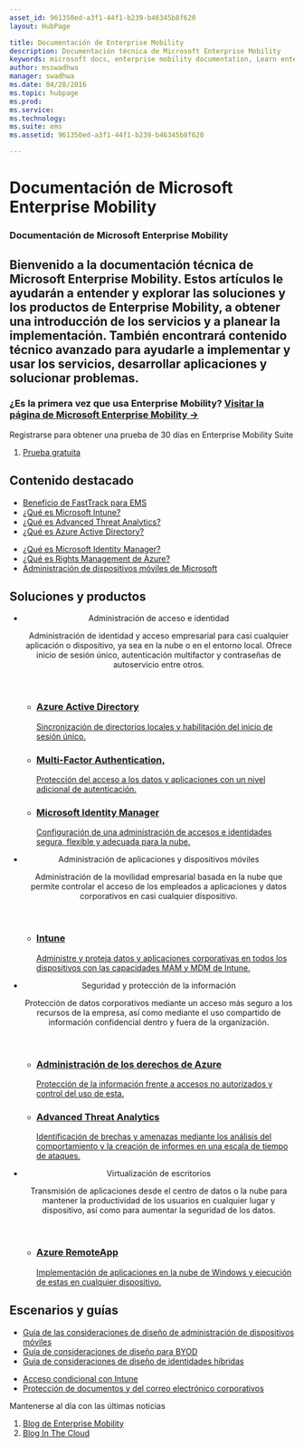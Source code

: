 ```yaml
---
asset_id: 961350ed-a3f1-44f1-b239-b46345b8f620
layout: HubPage

title: Documentación de Enterprise Mobility  
description: Documentación técnica de Microsoft Enterprise Mobility  
keywords: microsoft docs, enterprise mobility documentation, Learn enterprise mobility, enterprise mobility guide, enterprise mobility technical documentation  
author: msswadhwa  
manager: swadhwa  
ms.date: 04/28/2016  
ms.topic: hubpage  
ms.prod:   
ms.service:   
ms.technology:   
ms.suite: ems  
ms.assetid: 961350ed-a3f1-44f1-b239-b46345b8f620  

---
```

# Documentación de Microsoft Enterprise Mobility
<article id="main">
    <section id="hero-content" class="graph">
        <h1>Documentación de Microsoft Enterprise Mobility</h1>
        <h2>Bienvenido a la documentación técnica de Microsoft Enterprise Mobility. Estos artículos le ayudarán a entender y explorar las soluciones y los productos de Enterprise Mobility, a obtener una introducción de los servicios y a planear la implementación. También encontrará contenido técnico avanzado para ayudarle a implementar y usar los servicios, desarrollar aplicaciones y solucionar problemas.</h2>
        <h3>¿Es la primera vez que usa Enterprise Mobility? <a href="http://go.microsoft.com/fwlink/?LinkId=816837" target="_blank">Visitar la página de Microsoft Enterprise Mobility &rarr;</a></h3>
    </section>
    <aside class="alert section-border">
        <p>Registrarse para obtener una prueba de 30 días en Enterprise Mobility Suite</p>
        <ol class="action-list">
        <li><a href="http://go.microsoft.com/fwlink/?LinkId=816834" target="_blank" class="button-bordered button-translucent">Prueba gratuita</a></li>
        </ol>
    </aside>
    <section id="featured" class="container">
        <h2 class="section-heading"><span class="icon icon-lightbulb-checked"></span> Contenido destacado</h2>
        <div class="features row">
            <ul class="column-half">
                <li><a href="/enterprise-mobility/solutions/fasttrack-center-benefit-for-enterprise-mobility-suite-ems">Beneficio de FastTrack para EMS</a></li>
                <li><a href="/intune/understand-explore/introduction-to-microsoft-intune">¿Qué es Microsoft Intune?</a></li>
                <li><a href="/advanced-threat-analytics/understand-explore/what-is-ata">¿Qué es Advanced Threat Analytics?</a></li>
                <li><a href="/active-directory/active-directory-whatis">¿Qué es Azure Active Directory?</a></li>
            </ul>
            <ul class="column-half">
                <li><a href="/microsoft-identity-manager/understand-explore/microsoft-identity-manager-2016">¿Qué es Microsoft Identity Manager?</a></li>
                <li><a href="/rights-management/understand-explore/what-is-azure-rms">¿Qué es Rights Management de Azure?</a></li>
                <li><a href="https://www.microsoft.com/itshowcase/Article/Content/588/Mobile-device-management-at-Microsoft" target="_blank">Administración de dispositivos móviles de Microsoft</a></li>
            </ul>
        </div>
    </section>
    <div id="journeys">
        <section class="container">
            <h2 class="section-heading"><span class="icon icon-inheritance"></span> Soluciones y productos</h2>
            <ul class="journeys-list">
                <li class="journey-step">
                    <header class="journey-step-header row">
                            <div class="title column-third">
                                <span class="icon icon-connect"></span>
                                <p>Administración de acceso e identidad</p>
                            </div>
                            <p class="description column-two-thirds">Administración de identidad y acceso empresarial para casi cualquier aplicación o dispositivo, ya sea en la nube o en el entorno local. Ofrece inicio de sesión único, autenticación multifactor y contraseñas de autoservicio entre otros.
                            </p>
                    </header>
                    <section class="journey-step-elements content">
                        <ul class="row">
                            <li class="column column-third">
                                <a href="/active-directory/">
                                <h3>Azure Active Directory</h3>
                                <p>Sincronización de directorios locales y habilitación del inicio de sesión único.</p>
                                </a>
                            </li>
                            <li class="column column-third">
                                <a href="/multi-factor-authentication/">
                                <h3>Multi-Factor Authentication,</h3>
                                <p>Protección del acceso a los datos y aplicaciones con un nivel adicional de autenticación.</p>
                                </a>
                            </li>
                            <li class="column column-third">
                                <a href="/microsoft-identity-manager/">
                                <h3>Microsoft Identity Manager</h3>
                                <p>Configuración de una administración de accesos e identidades segura, flexible y adecuada para la nube.</p>
                                </a>
                            </li>
                        </ul>
                    </section>
                </li>
                <li class="journey-step">
                    <header class="journey-step-header row">
                            <div class="title column-third">
                                <span class="icon icon-mobile"></span>
                                <p>Administración de aplicaciones y dispositivos móviles</p>
                            </div>
                            <p class="description column-two-thirds">Administración de la movilidad empresarial basada en la nube que permite controlar el acceso de los empleados a aplicaciones y datos corporativos en casi cualquier dispositivo.
                            </p>
                    </header>
                    <section class="journey-step-elements content">
                        <ul class="row">
                            <li class="column column-third">
                                <a href="/intune/">
                                <h3>Intune</h3>
                                <p>Administre y proteja datos y aplicaciones corporativas en todos los dispositivos con las capacidades MAM y MDM de Intune.</p>
                                </a>
                            </li>
                        </ul>
                    </section>
                </li>
                <li class="journey-step">
                    <header class="journey-step-header row">
                            <div class="title column-third">
                                <span class="icon icon-shield"></span>
                                <p>Seguridad y protección de la información</p>
                            </div>
                            <p class="description column-two-thirds">Protección de datos corporativos mediante un acceso más seguro a los recursos de la empresa, así como mediante el uso compartido de información confidencial dentro y fuera de la organización.
                            </p>
                    </header>
                    <section class="journey-step-elements content">
                        <ul class="row">
                            <li class="column column-third">
                                <a href="/rights-management/">
                                <h3>Administración de los derechos de Azure</h3>
                                <p>Protección de la información frente a accesos no autorizados y control del uso de esta.</p>
                                </a>
                            </li>
                            <li class="column column-third">
                                <a href="/advanced-threat-analytics/">
                                <h3>Advanced Threat Analytics</h3>
                                <p>Identificación de brechas y amenazas mediante los análisis del comportamiento y la creación de informes en una escala de tiempo de ataques.</p>
                                </a>
                            </li>
                        </ul>
                    </section>
                </li>
                <li class="journey-step">
                    <header class="journey-step-header row">
                        <div class="title column-third">
                        <span class="icon icon-desktops"></span>
                        <p>Virtualización de escritorios</p>
                        </div>
                        <p class="description column-two-thirds">Transmisión de aplicaciones desde el centro de datos o la nube para mantener la productividad de los usuarios en cualquier lugar y dispositivo, así como para aumentar la seguridad de los datos.
                        </p>
                    </header>
                    <section class="journey-step-elements content">
                        <ul class="row">
                        <li class="column column-third">
                            <a href="/remoteapp/">
                            <h3>Azure RemoteApp</h3>
                            <p>Implementación de aplicaciones en la nube de Windows y ejecución de estas en cualquier dispositivo.</p>
                            </a>
                        </li>
                        </ul>
                    </section>
                </li>
            </ul>
        </section>
    </div>
    <div class="section-border">
        <section class="resources container">
            <h2 class="section-heading"><span class="icon icon-note"></span> Escenarios y guías</h2>
            <div class="resource-list row">
                <ul class="column-half">
                    <li><a href="./solutions/mdm-design-considerations-guide.md">Guía de las consideraciones de diseño de administración de dispositivos móviles</a></li>
                    <li><a href="./solutions/byod-design-considerations-guide.md">Guía de consideraciones de diseño para BYOD</a></li>
                    <li><a href="/active-directory/active-directory-hybrid-identity-design-considerations-overview">Guía de consideraciones de diseño de identidades híbridas</a></li>
                </ul>
                <ul class="column-half">
                    <li><a href="./solutions/conditional-access-intune.md">Acceso condicional con Intune</a></li>
                    <li><a href="./solutions/architecture-guidance-for-protecting-company-email-and-documents.md">Protección de documentos y del correo electrónico corporativos</a></li>
                </ul>
            </div>
        </section>
    </div>
    <aside class="alert alert-social">
        <p>Mantenerse al día con las últimas noticias</p>
        <ol class="action-list">
            <li><a href="https://blogs.technet.microsoft.com/enterprisemobility/" target="_blank" class="button-bordered button-translucent">Blog de Enterprise Mobility</a></li>
            <li><a href="https://blogs.technet.microsoft.com/in_the_cloud/" target="_blank" class="button-bordered button-translucent">Blog In The Cloud</a></li>
        </ol>
    </aside>
</article>


<!--HONumber=Jun16_HO4-->


